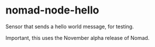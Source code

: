 # nomad-node-hello

Sensor that sends a hello world message, for testing.

Important, this uses the November alpha release of Nomad.
